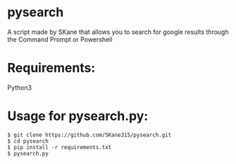 # pysearch
A script made by SKane that allows you to search for google results through the Command Prompt or Powershell

# Requirements:
Python3

# Usage for pysearch.py:
```
$ git clone https://github.com/SKane315/pysearch.git
$ cd pysearch
$ pip install -r requirements.txt
$ pysearch.py
```